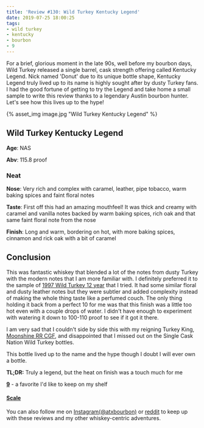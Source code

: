 ```yaml
---
title: 'Review #130: Wild Turkey Kentucky Legend'
date: 2019-07-25 18:00:25
tags:
- wild turkey
- kentucky
- bourbon
- 9
---
```


For a brief, glorious moment in the late 90s, well before my bourbon days, Wild Turkey released a single barrel, cask strength offering called Kentucky Legend. Nick named 'Donut' due to its unique bottle shape, Kentucky Legend truly lived up to its name is highly sought after by dusty Turkey fans. I had the good fortune of getting to try the Legend and take home a small sample to write this review thanks to a legendary Austin bourbon hunter. Let's see how this lives up to the hype!

{% asset_img image.jpg "Wild Turkey Kentucky Legend" %}

## Wild Turkey Kentucky Legend
**Age**: NAS

**Abv**: 115.8 proof

### Neat
**Nose**: Very rich and complex with caramel, leather, pipe tobacco, warm baking spices and faint floral notes 

**Taste**: First off this had an amazing mouthfeel! It was thick and creamy with caramel and vanilla notes backed by warm baking spices, rich oak and that same faint floral note from the nose

**Finish**: Long and warm, bordering on hot, with more baking spices, cinnamon and rick oak with a bit of caramel

## Conclusion
This was fantastic whiskey that blended a lot of the notes from dusty Turkey with the modern notes that I am more familiar with. I definitely preferred it to the sample of [1997 Wild Turkey 12 year](https://atxbourbon.com/2019/04/06/Review-102-Wild-Turkey-12-year-Split-Label-1997/) that I tried. It had some similar floral and dusty leather notes but they were subtler and added complexity instead of making the whole thing taste like a perfumed couch. The only thing holding it back from a perfect 10 for me was that this finish was a little too hot even with a couple drops of water. I didn't have enough to experiment with watering it down to 100-110 proof to see if it got it there.

I am very sad that I couldn't side by side this with my reigning Turkey King, [Moonshine RR CGF](https://atxbourbon.com/2019/02/19/Reviews-76-77-Russel-s-Reserve-Single-Barrel-Showdown-Moonshine-vs-Tejas/), and disappointed that I missed out on the Single Cask Nation Wild Turkey bottles.

This bottle lived up to the name and the hype though I doubt I will ever own a bottle. 


**TL;DR:** Truly a legend, but the heat on finish was a touch much for me


[**9**](https://atxbourbon.com/tags/9/) - a favorite I'd like to keep on my shelf


#### [Scale](http://atxbourbon.com/Scale/)

You can also follow me on [Instagram(@atxbourbon)](https://www.instagram.com/atxbourbon/) or [reddit](https://www.reddit.com/r/scottmotorraddrinks/) to keep up with these reviews and my other whiskey-centric adventures.